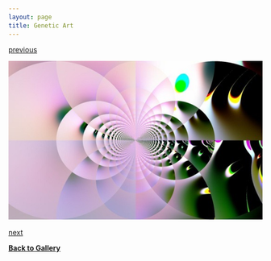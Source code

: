 ```yaml
---
layout: page
title: Genetic Art
---
```


[previous](page5-1002-full.html)

![](page5-1003-full.jpg)

[next](page5-1004-full.html)		

[**Back to Gallery**](../index.html)
